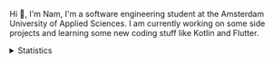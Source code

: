 Hi 👋, I'm Nam, I'm a software engineering student at the Amsterdam University of Applied Sciences. I am currently working on some side projects and learning some new coding stuff like Kotlin and Flutter. 

<details>
<summary>Statistics</summary>
<!-- Most used languages stats -->
<!-- [![Top Langs](https://github-readme-stats.vercel.app/api/top-langs/?username=namtphan&layout=compact)](https://github.com/namtphan2/github-readme-stats) -->
  
<!--START_SECTION:waka-->
**I'm a Night 🦉** 

```text
🌞 Morning    41 commits     █░░░░░░░░░░░░░░░░░░░░░░░░   6.31% 
🌆 Daytime    186 commits    ███████░░░░░░░░░░░░░░░░░░   28.62% 
🌃 Evening    253 commits    █████████░░░░░░░░░░░░░░░░   38.92% 
🌙 Night      170 commits    ██████░░░░░░░░░░░░░░░░░░░   26.15%

```
📅 **I'm Most Productive on Tuesday** 

```text
Monday       74 commits     ██░░░░░░░░░░░░░░░░░░░░░░░   11.38% 
Tuesday      112 commits    ████░░░░░░░░░░░░░░░░░░░░░   17.23% 
Wednesday    81 commits     ███░░░░░░░░░░░░░░░░░░░░░░   12.46% 
Thursday     98 commits     ███░░░░░░░░░░░░░░░░░░░░░░   15.08% 
Friday       99 commits     ███░░░░░░░░░░░░░░░░░░░░░░   15.23% 
Saturday     92 commits     ███░░░░░░░░░░░░░░░░░░░░░░   14.15% 
Sunday       94 commits     ███░░░░░░░░░░░░░░░░░░░░░░   14.46%

```


📊 **This Week I Spent My Time On** 

```text
⌚︎ Time Zone: Europe/Amsterdam

🔥 Editors: 
IntelliJ                 12 hrs 26 mins      █████████████████░░░░░░░░   70.61% 
VS Code                  5 hrs 10 mins       ███████░░░░░░░░░░░░░░░░░░   29.39%

💻 Operating System: 
Mac                      17 hrs 36 mins      █████████████████████████   100.0%

```


<!--END_SECTION:waka-->
</details>
